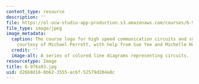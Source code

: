 ```yaml
---
content_type: resource
description: ''
file: https://ol-ocw-studio-app-production.s3.amazonaws.com/courses/6-976-high-speed-communication-circuits-and-systems-spring-2003/d26b8d168b623555ac6f52579d204a8c_6-976s03.jpg
file_type: image/jpeg
image_metadata:
  caption: The course logo for high speed communication circuits and systems. (Image
    courtesy of Michael Perrott, with help from Sue Yee and Michelle Ho.)
  credit: ''
  image-alt: A series of colored line diagrams representing circuits.
resourcetype: Image
title: 6-976s03.jpg
uid: d26b8d16-8b62-3555-ac6f-52579d204a8c
---
```

